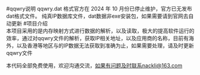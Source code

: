 #qqwry说明
qqwry.dat 格式官方在 2024 年 10 月份已停止维护，官方已无发布dat格式文件。
纯真IP数据库文件，dat数据非exe安装包，如果需要请到官网去自动更新
#项目介绍  
本项目采用的是内存映射方式进行数据的解析，以及读取，极大的提高软件运行的效率，通过对qqwry文件的解析，获取IP相关地址，以及应用商的名称，目前有海外，以及香港等地区与的IP数据无法获取到准确为止，如果需要处理，请及时更新qqwry文件  

本代码全部免费使用，欢迎沟通交流，如果有问题及时联系nackli@163.com


